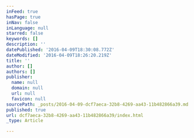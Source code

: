 ```yaml
---
inFeed: true
hasPage: true
inNav: false
inLanguage: null
starred: false
keywords: []
description: ''
datePublished: '2016-04-09T18:30:08.772Z'
dateModified: '2016-04-09T18:26:20.219Z'
title: ''
author: []
authors: []
publisher:
  name: null
  domain: null
  url: null
  favicon: null
sourcePath: _posts/2016-04-09-dcf7aeca-32b8-4269-aa43-11b482866a39.md
published: true
url: dcf7aeca-32b8-4269-aa43-11b482866a39/index.html
_type: Article

---
```

